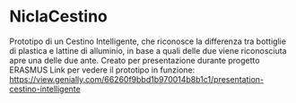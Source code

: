 # NiclaCestino
Prototipo di un Cestino Intelligente, che riconosce la differenza tra bottiglie di plastica e lattine di alluminio, in base a quali delle due viene riconosciuta apre una delle due ante.
Creato per presentazione durante progetto ERASMUS
Link per vedere il prototipo in funzione:
https://view.genially.com/66260f9bbd1b970014b8b1c1/presentation-cestino-intelligente
